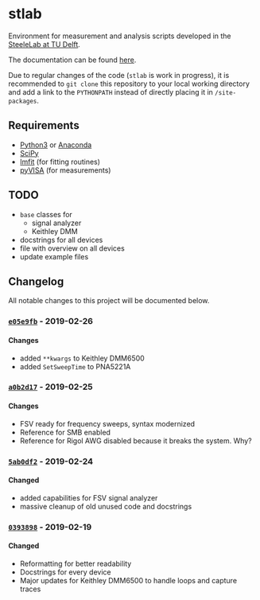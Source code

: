 # stlab

Environment for measurement and analysis scripts developed in the [SteeleLab at TU Delft](http://steelelab.tudelft.nl/open-science/).

The documentation can be found [here](http://nsweb.tn.tudelft.nl/~steelelab/stlab/).

Due to regular changes of the code (`stlab` is work in progress), it is recommended to `git clone` this repository to your local working directory and add a link to the `PYTHONPATH` instead of directly placing it in `/site-packages`.

## Requirements

- [Python3](https://www.python.org/downloads/) or [Anaconda](https://www.anaconda.org/downloads)
- [SciPy](https://www.scipy.org/)
- [lmfit](https://pypi.org/project/lmfit/) (for fitting routines)
- [pyVISA](https://pypi.org/project/PyVISA-py/) (for measurements)

## TODO

- `base` classes for
  - signal analyzer
  - Keithley DMM
- docstrings for all devices
- file with overview on all devices
- update example files

## Changelog

All notable changes to this project will be documented below.

### [`e05e9fb`](https://github.com/steelelabgit/stlab/commit/e05e9fb8d633c56612809d57e663505cb9e11c47) - 2019-02-26

#### Changes

- added `**kwargs` to Keithley DMM6500
- added `SetSweepTime` to PNA5221A 

### [`a0b2d17`](https://github.com/steelelabgit/stlab/commit/a0b2d175df05ee5ab460816a65d8a8ee445e4e82) - 2019-02-25

#### Changes

- FSV ready for frequency sweeps, syntax modernized
- Reference for SMB enabled
- Reference for Rigol AWG disabled because it breaks the system. Why?

### [`5ab0df2`](https://github.com/steelelabgit/stlab/commit/5ab0df2c88997ca4a513349b36b68e76b1dda514) - 2019-02-24

#### Changed

- added capabilities for FSV signal analyzer
- massive cleanup of old unused code and docstrings

### [`0393898`](https://github.com/steelelabgit/stlab/commit/0393898cfe9d575ff1bf3abcbba1579c4094abd7) - 2019-02-19

#### Changed

- Reformatting for better readability
- Docstrings for every device
- Major updates for Keithley DMM6500 to handle loops and capture traces
